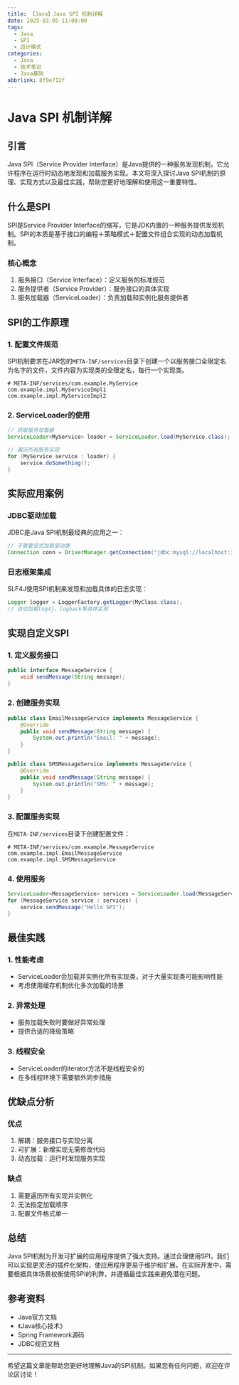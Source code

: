 ```yaml
---
title: 【Java】Java SPI 机制详解
date: 2025-03-05 11:00:00
tags:
  - Java
  - SPI
  - 设计模式
categories: 
  - Java
  - 技术笔记
  - Java基础
abbrlink: 8f9e712f
---
```


# Java SPI 机制详解

## 引言

Java SPI（Service Provider Interface）是Java提供的一种服务发现机制，它允许程序在运行时动态地发现和加载服务实现。本文将深入探讨Java SPI机制的原理、实现方式以及最佳实践，帮助您更好地理解和使用这一重要特性。

## 什么是SPI

SPI是Service Provider Interface的缩写，它是JDK内置的一种服务提供发现机制。SPI的本质是基于接口的编程＋策略模式＋配置文件组合实现的动态加载机制。

### 核心概念

1. 服务接口（Service Interface）：定义服务的标准规范
2. 服务提供者（Service Provider）：服务接口的具体实现
3. 服务加载器（ServiceLoader）：负责加载和实例化服务提供者

## SPI的工作原理

### 1. 配置文件规范

SPI机制要求在JAR包的`META-INF/services`目录下创建一个以服务接口全限定名为名字的文件，文件内容为实现类的全限定名，每行一个实现类。

```plaintext
# META-INF/services/com.example.MyService
com.example.impl.MyServiceImpl1
com.example.impl.MyServiceImpl2
```

### 2. ServiceLoader的使用

```java
// 获取服务加载器
ServiceLoader<MyService> loader = ServiceLoader.load(MyService.class);

// 遍历所有服务实现
for (MyService service : loader) {
    service.doSomething();
}
```

## 实际应用案例

### JDBC驱动加载

JDBC是Java SPI机制最经典的应用之一：

```java
// 不需要显式加载驱动类
Connection conn = DriverManager.getConnection("jdbc:mysql://localhost:3306/test");
```

### 日志框架集成

SLF4J使用SPI机制来发现和加载具体的日志实现：

```java
Logger logger = LoggerFactory.getLogger(MyClass.class);
// 自动加载log4j、logback等具体实现
```

## 实现自定义SPI

### 1. 定义服务接口

```java
public interface MessageService {
    void sendMessage(String message);
}
```

### 2. 创建服务实现

```java
public class EmailMessageService implements MessageService {
    @Override
    public void sendMessage(String message) {
        System.out.println("Email: " + message);
    }
}

public class SMSMessageService implements MessageService {
    @Override
    public void sendMessage(String message) {
        System.out.println("SMS: " + message);
    }
}
```

### 3. 配置服务实现

在`META-INF/services`目录下创建配置文件：

```plaintext
# META-INF/services/com.example.MessageService
com.example.impl.EmailMessageService
com.example.impl.SMSMessageService
```

### 4. 使用服务

```java
ServiceLoader<MessageService> services = ServiceLoader.load(MessageService.class);
for (MessageService service : services) {
    service.sendMessage("Hello SPI");
}
```

## 最佳实践

### 1. 性能考虑

- ServiceLoader会加载并实例化所有实现类，对于大量实现类可能影响性能
- 考虑使用缓存机制优化多次加载的场景

### 2. 异常处理

- 服务加载失败时要做好异常处理
- 提供合适的降级策略

### 3. 线程安全

- ServiceLoader的iterator方法不是线程安全的
- 在多线程环境下需要额外同步措施

## 优缺点分析

### 优点

1. 解耦：服务接口与实现分离
2. 可扩展：新增实现无需修改代码
3. 动态加载：运行时发现服务实现

### 缺点

1. 需要遍历所有实现并实例化
2. 无法指定加载顺序
3. 配置文件格式单一

## 总结

Java SPI机制为开发可扩展的应用程序提供了强大支持。通过合理使用SPI，我们可以实现更灵活的插件化架构，使应用程序更易于维护和扩展。在实际开发中，需要根据具体场景权衡使用SPI的利弊，并遵循最佳实践来避免潜在问题。

## 参考资料

- Java官方文档
- 《Java核心技术》
- Spring Framework源码
- JDBC规范文档

---

希望这篇文章能帮助您更好地理解Java的SPI机制。如果您有任何问题，欢迎在评论区讨论！